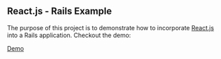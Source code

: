 ## React.js - Rails Example

The purpose of this project is to demonstrate how to incorporate [React.js](https://facebook.github.io/react/) into a Rails application.  Checkout the demo:

[Demo](https://still-reef-32838.herokuapp.com/)
